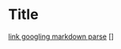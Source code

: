 # Title

[link googling markdown parse](https://www.google.com/search?q=markdown+parse&ei=2azpYdr4EqPHkPIPt-CD4Aw&ved=0ahUKEwiaydvN_cD1AhWjI0QIHTfwAMwQ4dUDCA4&uact=5&oq=markdown+parse&gs_lcp=Cgdnd3Mtd2l6EAMyBAgAEEMyBQgAEJECMgUIABCRAjIFCAAQkQIyBQgAEIAEMgUIABCABDIFCAAQgAQyBQgAEIAEMgUIABCABDIFCAAQgAQ6BwgAEEcQsANKBAhBGABKBAhGGABQ0gVY0gVgtghoAXACeACAAZ8BiAGfAZIBAzAuMZgBAKABAcgBCMABAQ&sclient=gws-wiz)
[]